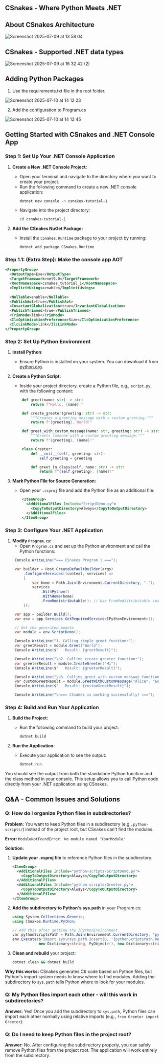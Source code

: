 ## CSnakes - Where Python Meets .NET

## About CSnakes Architecture
![Screenshot 2025-07-09 at 13 58 04](https://github.com/user-attachments/assets/8fbd3aeb-3a9f-41da-aa2e-2890ca19a622)

## CSnakes - Supported .NET data types
![Screenshot 2025-07-09 at 16 32 42 (2)](https://github.com/user-attachments/assets/fcf499b3-26b7-4bfd-a132-908cff5d00c0)

## Adding Python Packages
1. Use the requirements.txt file in the root folder.

![Screenshot 2025-07-10 at 14 12 23](https://github.com/user-attachments/assets/a5e26aa7-f3fc-4027-a61f-a235fabfa9cc)

2. Add the configuration to Program.cs

![Screenshot 2025-07-10 at 14 12 45](https://github.com/user-attachments/assets/edf3cf34-5eca-46ca-8a2c-0949394a705b)

   
## Getting Started with CSnakes and .NET Console App

### Step 1: Set Up Your .NET Console Application

1. **Create a New .NET Console Project:**
   - Open your terminal and navigate to the directory where you want to create your project.
   - Run the following command to create a new .NET console application:
     ```bash
     dotnet new console -n csnakes-tutorial-1
     ```
   - Navigate into the project directory:
     ```bash
     cd csnakes-tutorial-1
     ```

2. **Add the CSnakes NuGet Package:**
   - Install the `CSnakes.Runtime` package to your project by running:
     ```bash
     dotnet add package CSnakes.Runtime
     ```

### Step 1.1: (Extra Step): Make the console app AOT
  ```xml
  <PropertyGroup>
    <OutputType>Exe</OutputType>
    <TargetFramework>net9.0</TargetFramework>
    <RootNamespace>csnakes_tutorial_1</RootNamespace>
    <ImplicitUsings>enable</ImplicitUsings>
    
    <Nullable>enable</Nullable>
    <PublishAot>true</PublishAot>
    <InvariantGlobalization>true</InvariantGlobalization>    
    <PublishTrimmed>true</PublishTrimmed>
    <TrimMode>link</TrimMode>
    <IlcOptimizationPreference>Size</IlcOptimizationPreference>
    <IlcLinkMode>link</IlcLinkMode>
  </PropertyGroup>
  ```

### Step 2: Set Up Python Environment

1. **Install Python:**
   - Ensure Python is installed on your system. You can download it from [python.org](https://www.python.org/downloads/).

2. **Create a Python Script:**
   - Inside your project directory, create a Python file, e.g., `script.py`, with the following content:
     ```python
      def greet(name: str) -> str:
          return f"Hello, {name}!"

      def create_greeter(greeting: str) -> str:
          """Creates a greeting message with a custom greeting."""
          return f"{greeting}, World!"

      def greet_with_custom_message(name: str, greeting: str) -> str:
          """Greets someone with a custom greeting message."""
          return f"{greeting}, {name}!"

      class Greeter:
          def __init__(self, greeting: str):
              self.greeting = greeting

          def greet_in_class(self, name: str) -> str:
              return f"{self.greeting}, {name}!"    
     ```

3. **Mark Python File for Source Generation:**
   - Open your `.csproj` file and add the Python file as an additional file:
     ```xml
      <ItemGroup>
        <AdditionalFiles Include="ScriptDemo.py">
          <CopyToOutputDirectory>Always</CopyToOutputDirectory>
        </AdditionalFiles>
      </ItemGroup>
     ```

### Step 3: Configure Your .NET Application

1. **Modify `Program.cs`:**
   - Open `Program.cs` and set up the Python environment and call the Python functions:
   ```csharp
    Console.WriteLine("=== CSnakes Program 1 ===");

    var builder = Host.CreateDefaultBuilder(args)
        .ConfigureServices((context, services) =>
        {
            var home = Path.Join(Environment.CurrentDirectory, ".");
            services
                .WithPython()
                .WithHome(home)
                .FromRedistributable(); // Use FromRedistributable instead of FromAssembly
        });

    var app = builder.Build();
    var env = app.Services.GetRequiredService<IPythonEnvironment>();

    // Get the generated module
    var module = env.ScriptDemo();

    Console.WriteLine("1. Calling simple greet function:");
    var greetResult = module.Greet("World");
    Console.WriteLine($"   Result: {greetResult}");

    Console.WriteLine("\n2. Calling create_greeter function:");
    var greeterResult = module.CreateGreeter("Hi");
    Console.WriteLine($"   Result: {greeterResult}");

    Console.WriteLine("\n3. Calling greet_with_custom_message function:");
    var customGreetResult = module.GreetWithCustomMessage("Alice", "Good morning");
    Console.WriteLine($"   Result: {customGreetResult}");

    Console.WriteLine("\n=== CSnakes is working successfully! ===");
   ```

### Step 4: Build and Run Your Application

1. **Build the Project:**
   - Run the following command to build your project:
     ```bash
     dotnet build
     ```

2. **Run the Application:**
   - Execute your application to see the output:
     ```bash
     dotnet run
     ```

You should see the output from both the standalone Python function and the class method in your console. This setup allows you to call Python code directly from your .NET application using CSnakes.

## Q&A - Common Issues and Solutions

### Q: How do I organize Python files in subdirectories?

**Problem:** You want to keep Python files in a subdirectory (e.g., `python-scripts/`) instead of the project root, but CSnakes can't find the modules.

**Error:** `ModuleNotFoundError: No module named 'YourModule'`

**Solution:**
1. **Update your .csproj file** to reference Python files in the subdirectory:
   ```xml
   <ItemGroup>
     <AdditionalFiles Include="python-scripts/ScriptDemo.py">
       <CopyToOutputDirectory>Always</CopyToOutputDirectory>
     </AdditionalFiles>
     <AdditionalFiles Include="python-scripts/Greeter.py">
       <CopyToOutputDirectory>Always</CopyToOutputDirectory>
     </AdditionalFiles>
   </ItemGroup>
   ```

2. **Add the subdirectory to Python's sys.path** in your Program.cs:
   ```csharp
   using System.Collections.Generic;
   using CSnakes.Runtime.Python;

   // Add this after getting the IPythonEnvironment
   var pythonScriptsPath = Path.Join(Environment.CurrentDirectory, "python-scripts");
   env.Execute($"import sys\nsys.path.insert(0, '{pythonScriptsPath.Replace("\\", "/")}')", 
               new Dictionary<string, PyObject>(), new Dictionary<string, PyObject>());
   ```

3. **Clean and rebuild** your project:
   ```bash
   dotnet clean && dotnet build
   ```

**Why this works:** CSnakes generates C# code based on Python files, but Python's import system needs to know where to find modules. Adding the subdirectory to `sys.path` tells Python where to look for your modules.

### Q: My Python files import each other - will this work in subdirectories?

**Answer:** Yes! Once you add the subdirectory to `sys.path`, Python files can import each other normally using relative imports (e.g., `from Greeter import Greeter`).

### Q: Do I need to keep Python files in the project root?

**Answer:** No. After configuring the subdirectory properly, you can safely remove Python files from the project root. The application will work entirely from the subdirectory. 
